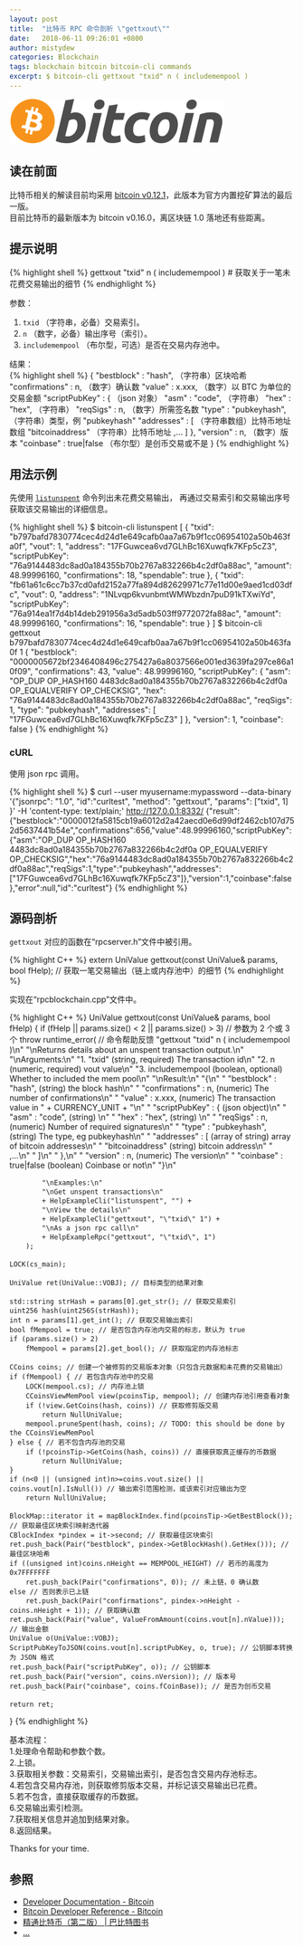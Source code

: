 ```yaml
---
layout: post
title:  "比特币 RPC 命令剖析 \"gettxout\""
date:   2018-06-11 09:26:01 +0800
author: mistydew
categories: Blockchain
tags: blockchain bitcoin bitcoin-cli commands
excerpt: $ bitcoin-cli gettxout "txid" n ( includemempool )
---
```

![bitcoin](/images/20180504/bitcoin.svg)

## 读在前面
比特币相关的解读目前均采用 [bitcoin v0.12.1](https://github.com/bitcoin/bitcoin/tree/v0.12.1)，此版本为官方内置挖矿算法的最后一版。<br>
目前比特币的最新版本为 bitcoin v0.16.0，离区块链 1.0 落地还有些距离。

## 提示说明

{% highlight shell %}
gettxout "txid" n ( includemempool ) # 获取关于一笔未花费交易输出的细节
{% endhighlight %}

参数：<br>
1. `txid` （字符串，必备）交易索引。<br>
2. `n` （数字，必备）输出序号（索引）。<br>
3. `includemempool` （布尔型，可选）是否在交易内存池中。

结果：<br>
{% highlight shell %}
{
  "bestblock" : "hash",    （字符串）区块哈希
  "confirmations" : n,       （数字）确认数
  "value" : x.xxx,           （数字）以 BTC 为单位的交易金额
  "scriptPubKey" : {         （json 对象）
     "asm" : "code",       （字符串）
     "hex" : "hex",        （字符串）
     "reqSigs" : n,          （数字）所需签名数
     "type" : "pubkeyhash", （字符串）类型，例 "pubkeyhash"
     "addresses" : [          （字符串数组）比特币地址数组
        "bitcoinaddress"     （字符串）比特币地址
        ,...
     ]
  },
  "version" : n,            （数字）版本
  "coinbase" : true|false   （布尔型）是创币交易或不是
}
{% endhighlight %}

## 用法示例

先使用 [`listunspent`](/2018/06/05/bitcoin-rpc-command-listunspent) 命令列出未花费交易输出，
再通过交易索引和交易输出序号获取该交易输出的详细信息。

{% highlight shell %}
$ bitcoin-cli listunspent
[
  {
    "txid": "b797bafd7830774cec4d24d1e649cafb0aa7a67b9f1cc06954102a50b463fa0f",
    "vout": 1,
    "address": "17FGuwcea6vd7GLhBc16Xuwqfk7KFp5cZ3",
    "scriptPubKey": "76a9144483dc8ad0a184355b70b2767a832266b4c2df0a88ac",
    "amount": 48.99996160,
    "confirmations": 18,
    "spendable": true
  }, 
  {
    "txid": "fb61a61c6cc7b37cd0afd2152a77fa894d82629971c77e11d00e9aed1cd03dfc",
    "vout": 0,
    "address": "1NLvqp6kvunbmtWMWbzdn7puD91kTXwiYd",
    "scriptPubKey": "76a914ea1f7d4b14deb291956a3d5adb503ff9772072fa88ac",
    "amount": 48.99996160,
    "confirmations": 16,
    "spendable": true
  }
]
$ bitcoin-cli gettxout b797bafd7830774cec4d24d1e649cafb0aa7a67b9f1cc06954102a50b463fa0f 1
{
  "bestblock": "0000005672bf2346408496c275427a6a8037566e001ed3639fa297ce86a10f09",
  "confirmations": 43,
  "value": 48.99996160,
  "scriptPubKey": {
    "asm": "OP_DUP OP_HASH160 4483dc8ad0a184355b70b2767a832266b4c2df0a OP_EQUALVERIFY OP_CHECKSIG",
    "hex": "76a9144483dc8ad0a184355b70b2767a832266b4c2df0a88ac",
    "reqSigs": 1,
    "type": "pubkeyhash",
    "addresses": [
      "17FGuwcea6vd7GLhBc16Xuwqfk7KFp5cZ3"
    ]
  },
  "version": 1,
  "coinbase": false
}
{% endhighlight %}

### cURL

使用 json rpc 调用。

{% highlight shell %}
$ curl --user myusername:mypassword --data-binary '{"jsonrpc": "1.0", "id":"curltest", "method": "gettxout", "params": ["txid", 1] }' -H 'content-type: text/plain;' http://127.0.0.1:8332/
{"result":{"bestblock":"0000012fa5815cb19a6012d2a42aecd0e6d99df2462cb107d752d5637441b54e","confirmations":656,"value":48.99996160,"scriptPubKey":{"asm":"OP_DUP OP_HASH160 4483dc8ad0a184355b70b2767a832266b4c2df0a OP_EQUALVERIFY OP_CHECKSIG","hex":"76a9144483dc8ad0a184355b70b2767a832266b4c2df0a88ac","reqSigs":1,"type":"pubkeyhash","addresses":["17FGuwcea6vd7GLhBc16Xuwqfk7KFp5cZ3"]},"version":1,"coinbase":false},"error":null,"id":"curltest"}
{% endhighlight %}

## 源码剖析
`gettxout` 对应的函数在“rpcserver.h”文件中被引用。

{% highlight C++ %}
extern UniValue gettxout(const UniValue& params, bool fHelp); // 获取一笔交易输出（链上或内存池中）的细节
{% endhighlight %}

实现在“rpcblockchain.cpp”文件中。

{% highlight C++ %}
UniValue gettxout(const UniValue& params, bool fHelp)
{
    if (fHelp || params.size() < 2 || params.size() > 3) // 参数为 2 个或 3 个
        throw runtime_error( // 命令帮助反馈
            "gettxout \"txid\" n ( includemempool )\n"
            "\nReturns details about an unspent transaction output.\n"
            "\nArguments:\n"
            "1. \"txid\"       (string, required) The transaction id\n"
            "2. n              (numeric, required) vout value\n"
            "3. includemempool  (boolean, optional) Whether to included the mem pool\n"
            "\nResult:\n"
            "{\n"
            "  \"bestblock\" : \"hash\",    (string) the block hash\n"
            "  \"confirmations\" : n,       (numeric) The number of confirmations\n"
            "  \"value\" : x.xxx,           (numeric) The transaction value in " + CURRENCY_UNIT + "\n"
            "  \"scriptPubKey\" : {         (json object)\n"
            "     \"asm\" : \"code\",       (string) \n"
            "     \"hex\" : \"hex\",        (string) \n"
            "     \"reqSigs\" : n,          (numeric) Number of required signatures\n"
            "     \"type\" : \"pubkeyhash\", (string) The type, eg pubkeyhash\n"
            "     \"addresses\" : [          (array of string) array of bitcoin addresses\n"
            "        \"bitcoinaddress\"     (string) bitcoin address\n"
            "        ,...\n"
            "     ]\n"
            "  },\n"
            "  \"version\" : n,            (numeric) The version\n"
            "  \"coinbase\" : true|false   (boolean) Coinbase or not\n"
            "}\n"

            "\nExamples:\n"
            "\nGet unspent transactions\n"
            + HelpExampleCli("listunspent", "") +
            "\nView the details\n"
            + HelpExampleCli("gettxout", "\"txid\" 1") +
            "\nAs a json rpc call\n"
            + HelpExampleRpc("gettxout", "\"txid\", 1")
        );

    LOCK(cs_main);

    UniValue ret(UniValue::VOBJ); // 目标类型的结果对象

    std::string strHash = params[0].get_str(); // 获取交易索引
    uint256 hash(uint256S(strHash));
    int n = params[1].get_int(); // 获取交易输出索引
    bool fMempool = true; // 是否包含内存池内交易的标志，默认为 true
    if (params.size() > 2)
        fMempool = params[2].get_bool(); // 获取指定的内存池标志

    CCoins coins; // 创建一个被修剪的交易版本对象（只包含元数据和未花费的交易输出）
    if (fMempool) { // 若包含内存池中的交易
        LOCK(mempool.cs); // 内存池上锁
        CCoinsViewMemPool view(pcoinsTip, mempool); // 创建内存池引用查看对象
        if (!view.GetCoins(hash, coins)) // 获取修剪版交易
            return NullUniValue;
        mempool.pruneSpent(hash, coins); // TODO: this should be done by the CCoinsViewMemPool
    } else { // 若不包含内存池的交易
        if (!pcoinsTip->GetCoins(hash, coins)) // 直接获取真正缓存的币数据
            return NullUniValue;
    }
    if (n<0 || (unsigned int)n>=coins.vout.size() || coins.vout[n].IsNull()) // 输出索引范围检测，或该索引对应输出为空
        return NullUniValue;

    BlockMap::iterator it = mapBlockIndex.find(pcoinsTip->GetBestBlock()); // 获取最佳区块索引映射迭代器
    CBlockIndex *pindex = it->second; // 获取最佳区块索引
    ret.push_back(Pair("bestblock", pindex->GetBlockHash().GetHex())); // 最佳区块哈希
    if ((unsigned int)coins.nHeight == MEMPOOL_HEIGHT) // 若币的高度为 0x7FFFFFFF
        ret.push_back(Pair("confirmations", 0)); // 未上链，0 确认数
    else // 否则表示已上链
        ret.push_back(Pair("confirmations", pindex->nHeight - coins.nHeight + 1)); // 获取确认数
    ret.push_back(Pair("value", ValueFromAmount(coins.vout[n].nValue))); // 输出金额
    UniValue o(UniValue::VOBJ);
    ScriptPubKeyToJSON(coins.vout[n].scriptPubKey, o, true); // 公钥脚本转换为 JSON 格式
    ret.push_back(Pair("scriptPubKey", o)); // 公钥脚本
    ret.push_back(Pair("version", coins.nVersion)); // 版本号
    ret.push_back(Pair("coinbase", coins.fCoinBase)); // 是否为创币交易

    return ret;
}
{% endhighlight %}

基本流程：<br>
1.处理命令帮助和参数个数。<br>
2.上锁。<br>
3.获取相关参数：交易索引，交易输出索引，是否包含交易内存池标志。<br>
4.若包含交易内存池，则获取修剪版本交易，并标记该交易输出已花费。<br>
5.若不包含，直接获取缓存的币数据。<br>
6.交易输出索引检测。<br>
7.获取相关信息并追加到结果对象。<br>
8.返回结果。

Thanks for your time.

## 参照
* [Developer Documentation - Bitcoin](https://bitcoin.org/en/developer-documentation)
* [Bitcoin Developer Reference - Bitcoin](https://bitcoin.org/en/developer-reference#gettxout)
* [精通比特币（第二版） \| 巴比特图书](http://book.8btc.com/masterbitcoin2cn)
* [...](https://github.com/mistydew/blockchain)
